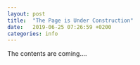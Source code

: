 ```yaml
---
layout: post
title:  "The Page is Under Construction"
date:   2019-06-25 07:26:59 +0200
categories: info
---
```

The contents are coming....

